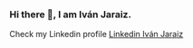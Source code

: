 ### Hi there 👋, I am Iván Jaraiz. 

Check my Linkedin profile [Linkedin Iván Jaraiz](https://www.linkedin.com/in/ivanjaraizmateo/)
<!--
**IJM22/IJM22** is a ✨ _special_ ✨ repository because its `README.md` (this file) appears on your GitHub profile.

Here are some ideas to get you started:

- 🔭 I’m currently working on ...
- 🌱 I’m currently learning ...
- 👯 I’m looking to collaborate on ...
- 🤔 I’m looking for help with ...
- 💬 Ask me about ...
- 📫 How to reach me: ...
- 😄 Pronouns: ...
- ⚡ Fun fact: ...
-->
